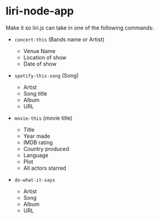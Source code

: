 # liri-node-app

Make it so liri.js can take in one of the following commands:

   * `concert-this` (Bands name or Artist)
      - Venue Name
      - Location of show
      - Date of show

   * `spotify-this-song` (Song)
      - Artist
      - Song title
      - Album
      - URL

   * `movie-this` (movie title)
      - Title
      - Year made
      - IMDB rating 
      - Country produced
      - Language 
      - Plot
      - All actors starred

   * `do-what-it-says`
      - Artist
      - Song
      - Album  
      - URL